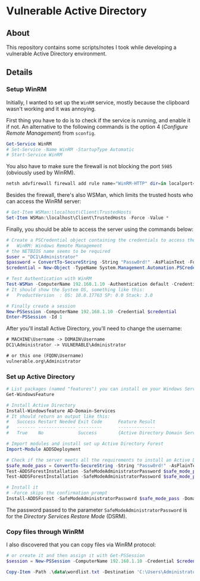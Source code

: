 # Vulnerable Active Directory

## About

This repository contains some scripts/notes I took while developing a vulnerable Active Directory environment.

## Details

### Setup WinRM

Initially, I wanted to set up the `WinRM` service, mostly because the clipboard wasn't working and it was annoying.

First thing you have to do is to check if the service is running, and enable it if not. An alternative to the following commands is the option 4 (*Configure Remote Management*) from `sconfig`.

```ps1
Get-Service WinRM
# Set-Service -Name WinRM -StartupType Automatic
# Start-Service WinRM
```

You also have to make sure the firewall is not blocking the port `5985` (obviously used by WinRM).

```ps1
netsh advfirewall firewall add rule name="WinRM-HTTP" dir=in localport=5985 protocol=TCP action=allow
```

Besides the firewall, there's also WSMan, which limits the trusted hosts who can access the WinRM server:

```ps1
# Get-Item WSMan:\localhost\Client\TrustedHosts
Set-Item WSMan:\localhost\Client\TrustedHosts -Force -Value *
```

Finally, you should be able to access the server using the commands below:

```ps1
# Create a PSCredential object containing the credentials to access the server via WinRM
#   WinRM: Windows Remote Management
# the NETBIOS name seems to be required
$user = "DC1\Administrator"
$password = ConvertTo-SecureString -String "Passw0rd!" -AsPlainText -Force
$credential = New-Object -TypeName System.Management.Automation.PSCredential -ArgumentList $user, $password

# Test Authentication with WinRM
Test-WSMan -ComputerName 192.168.1.10 -Authentication default -Credential $credential
# It should show the System OS, something like this:
#   ProductVersion  : OS: 10.0.17763 SP: 0.0 Stack: 3.0

# Finally create a session
New-PSSession -ComputerName 192.168.1.10 -Credential $credential
Enter-PSSession -Id 1
```

After you'll install Active Directory, you'll need to change the username:

```txt
# MACHINE\Username -> DOMAIN\Username
DC1\Administrator -> VULNERABLE\Administrator

# or this one (FQDN\Username)
vulnerable.org\Administrator
```

### Set up Active Directory

```ps1
# List packages (named "features") you can install on your Windows Server
Get-WindowsFeature

# Install Active Directory
Install-Windowsfeature AD-Domain-Services
# It should return an output like this:
#   Success Restart Needed Exit Code      Feature Result
#   ------- -------------- ---------      --------------
#   True    No             Success        {Active Directory Domain Services, Remote ...

# Import modules and install set up Active Directory Forest
Import-Module ADDSDeployment

# Check if the server meets all the requirements to install an Active Directory Forest
$safe_mode_pass = ConvertTo-SecureString -String "Passw0rd!" -AsPlainText -Force
Test-ADDSForestInstallation -SafeModeAdministratorPassword $safe_mode_pass -DomainName "vulnerable.org"
Test-ADDSForestInstallation -SafeModeAdministratorPassword $safe_mode_pass -DomainName "vulnerable.org" -CreateDNSDelegation -DomainMode Win2012R2 -ForestMode Win2012R2 -DomainNetbiosName "VULNERABLE" -DatabasePath "C:\Windows\NTDS" -SysvolPath "C:\Windows\SYSVOL" -LogPath "C:\Windows\NTDS" -InstallDns:$true

# Install it
# -Force skips the confirmation prompt
Install-ADDSForest -SafeModeAdministratorPassword $safe_mode_pass -DomainName "vulnerable.org" -CreateDNSDelegation -DomainMode Win2012R2 -ForestMode Win2012R2 -DomainNetbiosName "VULNERABLE" -DatabasePath "C:\Windows\NTDS" -SysvolPath "C:\Windows\SYSVOL" -LogPath "C:\Windows\NTDS" -InstallDns:$true -Force
```

The password passed to the parameter `SafeModeAdministratorPassword` is for the *Directory Services Restore Mode* (DSRM).

### Copy files through WinRM

I also discovered that you can copy files via WinRM protocol:

```ps1
# or create it and then assign it with Get-PSSession
$session = New-PSSession -ComputerName 192.168.1.10 -Credential $credential $credential

Copy-Item -Path .\data\wordlist.txt -Destination 'C:\Users\Administrator\Documents' -ToSession $session
```
